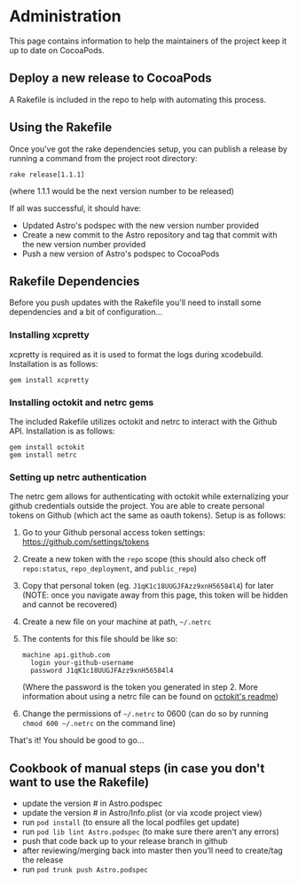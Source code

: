 # Administration

This page contains information to help the maintainers of the project keep it up to date on CocoaPods.

## Deploy a new release to CocoaPods

A Rakefile is included in the repo to help with automating this process.

## Using the Rakefile

Once you've got the rake dependencies setup, you can publish a release by running a command from the project root directory:

```
rake release[1.1.1]
```
(where 1.1.1 would be the next version number to be released)

If all was successful, it should have:

* Updated Astro's podspec with the new version number provided
* Create a new commit to the Astro repository and tag that commit with the new version number provided
* Push a new version of Astro's podspec to CocoaPods

## Rakefile Dependencies

Before you push updates with the Rakefile you'll need to install some dependencies and a bit of configuration...

### Installing xcpretty

xcpretty is required as it is used to format the logs during xcodebuild. Installation is as follows:

```
gem install xcpretty
```

### Installing octokit and netrc gems

The included Rakefile utilizes octokit and netrc to interact with the Github API. Installation is as follows:

```
gem install octokit
gem install netrc
```

### Setting up netrc authentication

The netrc gem allows for authenticating with octokit while externalizing your github credentials outside the project. You are able to create personal tokens on Github (which act the same as oauth tokens). Setup is as follows:

1. Go to your Github personal access token settings: https://github.com/settings/tokens
2. Create a new token with the `repo` scope (this should also check off `repo:status`, `repo_deployment`, and `public_repo`)
3. Copy that personal token (eg. `J1qK1c18UUGJFAzz9xnH56584l4`) for later (NOTE: once you navigate away from this page, this token will be hidden and cannot be recovered)
4. Create a new file on your machine at path, `~/.netrc`
5. The contents for this file should be like so:
   
   ```
   machine api.github.com    
     login your-github-username
     password J1qK1c18UUGJFAzz9xnH56584l4
   ```
   
   (Where the password is the token you generated in step 2. More information about using a netrc file can be found on [octokit's readme](https://github.com/octokit/octokit.rb#using-a-netrc-file))
6. Change the permissions of `~/.netrc` to 0600 (can do so by running `chmod 600 ~/.netrc` on the command line)

That's it! You should be good to go...

## Cookbook of manual steps (in case you don't want to use the Rakefile)

- update the version # in Astro.podspec
- update the version # in Astro/Info.plist (or via xcode project view)
- run `pod install` (to ensure all the local podfiles get update)
- run `pod lib lint Astro.podspec` (to make sure there aren't any errors)
- push that code back up to your release branch in github
- after reviewing/merging back into master then you’ll need to create/tag the release
- run `pod trunk push Astro.podspec`
